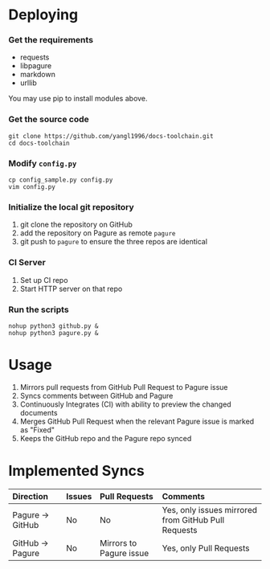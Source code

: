 # Deploying

### Get the requirements

- requests
- libpagure
- markdown
- urllib

You may use pip to install modules above.

### Get the source code

```
git clone https://github.com/yangl1996/docs-toolchain.git
cd docs-toolchain
```

### Modify ```config.py```

```
cp config_sample.py config.py
vim config.py
```

### Initialize the local git repository

1. git clone the repository on GitHub
2. add the repository on Pagure as remote ```pagure```
3. git push to ```pagure``` to ensure the three repos are identical

### CI Server

1. Set up CI repo
2. Start HTTP server on that repo

### Run the scripts

```
nohup python3 github.py &
nohup python3 pagure.py &
```

# Usage

1. Mirrors pull requests from GitHub Pull Request to Pagure issue
2. Syncs comments between GitHub and Pagure
3. Continuously Integrates (CI) with ability to preview the changed documents
4. Merges GitHub Pull Request when the relevant Pagure issue is marked as "Fixed"
5. Keeps the GitHub repo and the Pagure repo synced

# Implemented Syncs

|Direction | Issues| Pull Requests|Comments | 
| :------| :------ | :----- | :----- |
| Pagure -> GitHub| No | No |Yes, only issues mirrored from GitHub Pull Requests|
| GitHub -> Pagure| No | Mirrors to Pagure issue | Yes, only Pull Requests|
